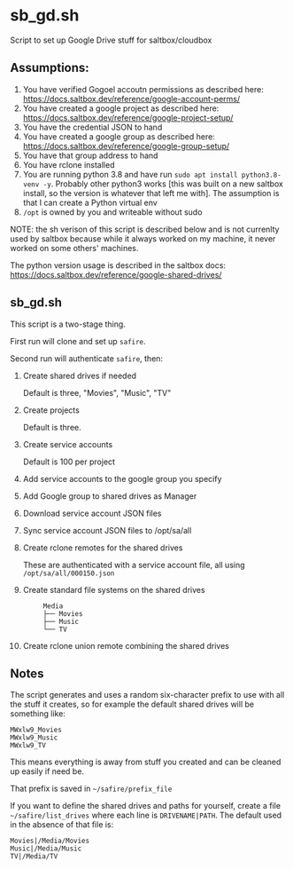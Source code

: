 # sb_gd.sh
Script to set up Google Drive stuff for saltbox/cloudbox

## Assumptions:
 1. You have verified Gogoel accoutn permissions as described here: https://docs.saltbox.dev/reference/google-account-perms/
 1. You have created a google project as described here: https://docs.saltbox.dev/reference/google-project-setup/
 1. You have the credential JSON to hand
 1. You have created a google group as described here: https://docs.saltbox.dev/reference/google-group-setup/
 1. You have that group address to hand
 1. You have rclone installed
 1. You are running python 3.8 and have run `sudo apt install python3.8-venv -y`.
    Probably other python3 works [this was built on a new saltbox install, so the version is whatever that left me with].  The assumption is that I can create a Python virtual env
 1. `/opt` is owned by you and writeable without sudo

NOTE: the sh verison of this script is described below and is not currenlty used by saltbox because while it always worked on my machine, it never worked on some others' machines.

The python version usage is described in the saltbox docs: https://docs.saltbox.dev/reference/google-shared-drives/

## sb_gd.sh

This script is a two-stage thing.

First run will clone and set up `safire`.

Second run will authenticate `safire`, then:

  1. Create shared drives if needed
  
     Default is three, "Movies", "Music", "TV"

  1. Create projects
  
     Default is three.
     
  1. Create service accounts

     Default is 100 per project
     
  1. Add service accounts to the google group you specify

  1. Add Google group to shared drives as Manager

  1. Download service account JSON files

  1. Sync service account JSON files to /opt/sa/all

  1. Create rclone remotes for the shared drives
  
     These are authenticated with a service account file, all using `/opt/sa/all/000150.json`

  1. Create standard file systems on the shared drives

     ```
          Media
          ├── Movies
          ├── Music
          └── TV
     ```

  1. Create rclone union remote combining the shared drives
  
## Notes

The script generates and uses a random six-character prefix to use with all the stuff it creates, so for example the default shared drives will be something like:
```
MWxlw9_Movies
MWxlw9_Music
MWxlw9_TV
```
This means everything is away from stuff you created and can be cleaned up easily if need be.

That prefix is saved in `~/safire/prefix_file`

If you want to define the shared drives and paths for yourself, create a file `~/safire/list_drives` where each line is `DRIVENAME|PATH`.  The default used in the absence of that file is:
```
Movies|/Media/Movies
Music|/Media/Music
TV|/Media/TV
```
